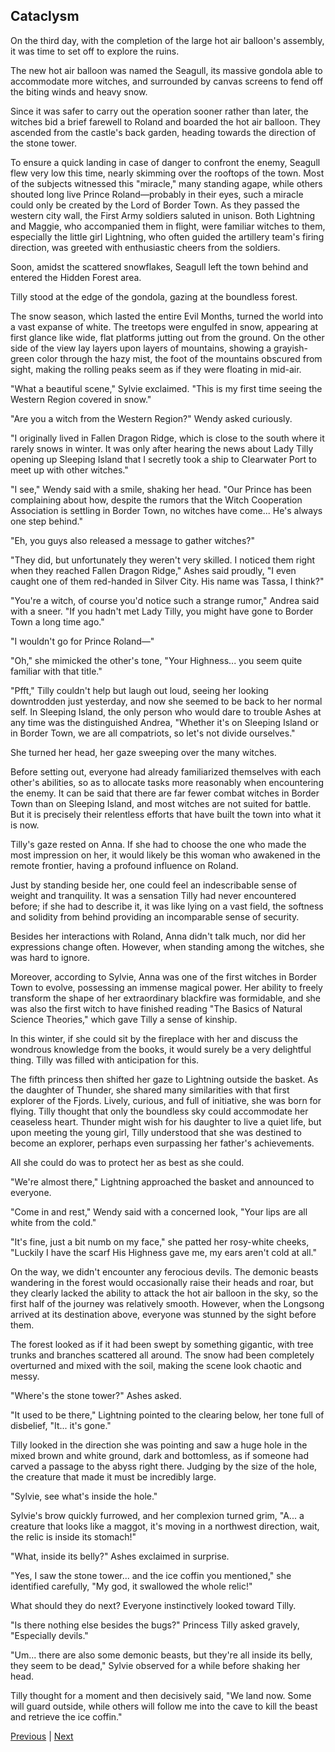 ## Cataclysm
On the third day, with the completion of the large hot air balloon's assembly, it was time to set off to explore the ruins.

The new hot air balloon was named the Seagull, its massive gondola able to accommodate more witches, and surrounded by canvas screens to fend off the biting winds and heavy snow.

Since it was safer to carry out the operation sooner rather than later, the witches bid a brief farewell to Roland and boarded the hot air balloon. They ascended from the castle's back garden, heading towards the direction of the stone tower.

To ensure a quick landing in case of danger to confront the enemy, Seagull flew very low this time, nearly skimming over the rooftops of the town. Most of the subjects witnessed this "miracle," many standing agape, while others shouted long live Prince Roland—probably in their eyes, such a miracle could only be created by the Lord of Border Town. As they passed the western city wall, the First Army soldiers saluted in unison. Both Lightning and Maggie, who accompanied them in flight, were familiar witches to them, especially the little girl Lightning, who often guided the artillery team's firing direction, was greeted with enthusiastic cheers from the soldiers.

Soon, amidst the scattered snowflakes, Seagull left the town behind and entered the Hidden Forest area.

Tilly stood at the edge of the gondola, gazing at the boundless forest.

The snow season, which lasted the entire Evil Months, turned the world into a vast expanse of white. The treetops were engulfed in snow, appearing at first glance like wide, flat platforms jutting out from the ground. On the other side of the view lay layers upon layers of mountains, showing a grayish-green color through the hazy mist, the foot of the mountains obscured from sight, making the rolling peaks seem as if they were floating in mid-air.

"What a beautiful scene," Sylvie exclaimed. "This is my first time seeing the Western Region covered in snow."

"Are you a witch from the Western Region?" Wendy asked curiously.



"I originally lived in Fallen Dragon Ridge, which is close to the south where it rarely snows in winter. It was only after hearing the news about Lady Tilly opening up Sleeping Island that I secretly took a ship to Clearwater Port to meet up with other witches."

"I see," Wendy said with a smile, shaking her head. "Our Prince has been complaining about how, despite the rumors that the Witch Cooperation Association is settling in Border Town, no witches have come... He's always one step behind."

"Eh, you guys also released a message to gather witches?"

"They did, but unfortunately they weren't very skilled. I noticed them right when they reached Fallen Dragon Ridge," Ashes said proudly, "I even caught one of them red-handed in Silver City. His name was Tassa, I think?"

"You're a witch, of course you'd notice such a strange rumor," Andrea said with a sneer. "If you hadn't met Lady Tilly, you might have gone to Border Town a long time ago."

"I wouldn't go for Prince Roland—"

"Oh," she mimicked the other's tone, "Your Highness... you seem quite familiar with that title."

"Pfft," Tilly couldn't help but laugh out loud, seeing her looking downtrodden just yesterday, and now she seemed to be back to her normal self. In Sleeping Island, the only person who would dare to trouble Ashes at any time was the distinguished Andrea, "Whether it's on Sleeping Island or in Border Town, we are all compatriots, so let's not divide ourselves." 

She turned her head, her gaze sweeping over the many witches.



Before setting out, everyone had already familiarized themselves with each other's abilities, so as to allocate tasks more reasonably when encountering the enemy. It can be said that there are far fewer combat witches in Border Town than on Sleeping Island, and most witches are not suited for battle. But it is precisely their relentless efforts that have built the town into what it is now.



Tilly's gaze rested on Anna. If she had to choose the one who made the most impression on her, it would likely be this woman who awakened in the remote frontier, having a profound influence on Roland.



Just by standing beside her, one could feel an indescribable sense of weight and tranquility. It was a sensation Tilly had never encountered before; if she had to describe it, it was like lying on a vast field, the softness and solidity from behind providing an incomparable sense of security.



Besides her interactions with Roland, Anna didn't talk much, nor did her expressions change often. However, when standing among the witches, she was hard to ignore.



Moreover, according to Sylvie, Anna was one of the first witches in Border Town to evolve, possessing an immense magical power. Her ability to freely transform the shape of her extraordinary blackfire was formidable, and she was also the first witch to have finished reading "The Basics of Natural Science Theories," which gave Tilly a sense of kinship.



In this winter, if she could sit by the fireplace with her and discuss the wondrous knowledge from the books, it would surely be a very delightful thing. Tilly was filled with anticipation for this.



The fifth princess then shifted her gaze to Lightning outside the basket. As the daughter of Thunder, she shared many similarities with that first explorer of the Fjords. Lively, curious, and full of initiative, she was born for flying. Tilly thought that only the boundless sky could accommodate her ceaseless heart. Thunder might wish for his daughter to live a quiet life, but upon meeting the young girl, Tilly understood that she was destined to become an explorer, perhaps even surpassing her father's achievements.



All she could do was to protect her as best as she could.



"We're almost there," Lightning approached the basket and announced to everyone.



"Come in and rest," Wendy said with a concerned look, "Your lips are all white from the cold."

"It's fine, just a bit numb on my face," she patted her rosy-white cheeks, "Luckily I have the scarf His Highness gave me, my ears aren't cold at all."



On the way, we didn't encounter any ferocious devils. The demonic beasts wandering in the forest would occasionally raise their heads and roar, but they clearly lacked the ability to attack the hot air balloon in the sky, so the first half of the journey was relatively smooth. However, when the Longsong arrived at its destination above, everyone was stunned by the sight before them.



The forest looked as if it had been swept by something gigantic, with tree trunks and branches scattered all around. The snow had been completely overturned and mixed with the soil, making the scene look chaotic and messy.



"Where's the stone tower?" Ashes asked.



"It used to be there," Lightning pointed to the clearing below, her tone full of disbelief, "It... it's gone."



Tilly looked in the direction she was pointing and saw a huge hole in the mixed brown and white ground, dark and bottomless, as if someone had carved a passage to the abyss right there. Judging by the size of the hole, the creature that made it must be incredibly large.



"Sylvie, see what's inside the hole."



Sylvie's brow quickly furrowed, and her complexion turned grim, "A... a creature that looks like a maggot, it's moving in a northwest direction, wait, the relic is inside its stomach!"



"What, inside its belly?" Ashes exclaimed in surprise.

"Yes, I saw the stone tower... and the ice coffin you mentioned," she identified carefully, "My god, it swallowed the whole relic!"

What should they do next? Everyone instinctively looked toward Tilly.

"Is there nothing else besides the bugs?" Princess Tilly asked gravely, "Especially devils."

"Um... there are also some demonic beasts, but they're all inside its belly, they seem to be dead," Sylvie observed for a while before shaking her head.

Tilly thought for a moment and then decisively said, "We land now. Some will guard outside, while others will follow me into the cave to kill the beast and retrieve the ice coffin."





[Previous](CH0334.md) | [Next](CH0336.md)
